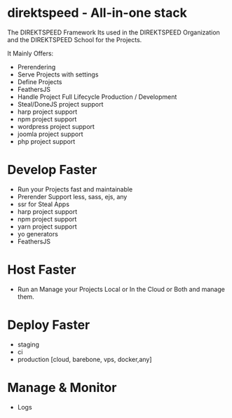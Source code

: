 # direktspeed - All-in-one stack
The DIREKTSPEED Framework Its used in the DIREKTSPEED Organization
and the DIREKTSPEED School for the Projects.

It Mainly Offers:
- Prerendering
- Serve Projects with settings
- Define Projects
- FeathersJS
- Handle Project Full Lifecycle Production / Development
- Steal/DoneJS project support
- harp project support
- npm project support
- wordpress project support
- joomla project support
- php project support

# Develop Faster
- Run your Projects fast and maintainable
- Prerender Support less, sass, ejs, any
- ssr for Steal Apps
- harp project support
- npm project support
- yarn project support
- yo generators
- FeathersJS

# Host Faster
- Run an Manage your Projects Local or In the Cloud or Both and manage them.

# Deploy Faster
- staging
- ci 
- production [cloud, barebone, vps, docker,any]

# Manage & Monitor
- Logs
